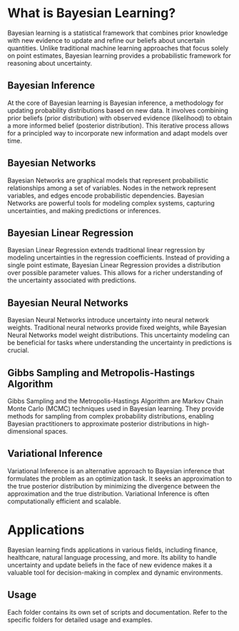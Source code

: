 # What is Bayesian Learning?

Bayesian learning is a statistical framework that combines prior knowledge with new evidence to update and refine our beliefs about uncertain quantities. Unlike traditional machine learning approaches that focus solely on point estimates, Bayesian learning provides a probabilistic framework for reasoning about uncertainty.

## Bayesian Inference

At the core of Bayesian learning is Bayesian inference, a methodology for updating probability distributions based on new data. It involves combining prior beliefs (prior distribution) with observed evidence (likelihood) to obtain a more informed belief (posterior distribution). This iterative process allows for a principled way to incorporate new information and adapt models over time.

## Bayesian Networks

Bayesian Networks are graphical models that represent probabilistic relationships among a set of variables. Nodes in the network represent variables, and edges encode probabilistic dependencies. Bayesian Networks are powerful tools for modeling complex systems, capturing uncertainties, and making predictions or inferences.

## Bayesian Linear Regression

Bayesian Linear Regression extends traditional linear regression by modeling uncertainties in the regression coefficients. Instead of providing a single point estimate, Bayesian Linear Regression provides a distribution over possible parameter values. This allows for a richer understanding of the uncertainty associated with predictions.

## Bayesian Neural Networks

Bayesian Neural Networks introduce uncertainty into neural network weights. Traditional neural networks provide fixed weights, while Bayesian Neural Networks model weight distributions. This uncertainty modeling can be beneficial for tasks where understanding the uncertainty in predictions is crucial.

## Gibbs Sampling and Metropolis-Hastings Algorithm

Gibbs Sampling and the Metropolis-Hastings Algorithm are Markov Chain Monte Carlo (MCMC) techniques used in Bayesian learning. They provide methods for sampling from complex probability distributions, enabling Bayesian practitioners to approximate posterior distributions in high-dimensional spaces.

## Variational Inference

Variational Inference is an alternative approach to Bayesian inference that formulates the problem as an optimization task. It seeks an approximation to the true posterior distribution by minimizing the divergence between the approximation and the true distribution. Variational Inference is often computationally efficient and scalable.

# Applications

Bayesian learning finds applications in various fields, including finance, healthcare, natural language processing, and more. Its ability to handle uncertainty and update beliefs in the face of new evidence makes it a valuable tool for decision-making in complex and dynamic environments.

## Usage

Each folder contains its own set of scripts and documentation. Refer to the specific folders for detailed usage and examples.
